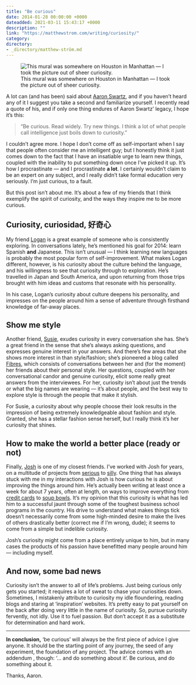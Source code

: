```yaml
---
title: "Be curious"
date: 2014-01-28 00:00:00 +0000
dateadded: 2021-03-11 15:43:17 +0000
description: ""
link: "https://matthewstrom.com/writing/curiosity/"
category:
directory:
- _directory/matthew-ström.md
---
```

<figure data-type="image"><img src="https://matthewstrom.com/images/curious-1.jpg" alt="This mural was somewhere on Houston in Manhattan — I took the picture out of sheer curiosity."><figcaption>This mural was somewhere on Houston in Manhattan — I took the picture out of sheer curiosity.</figcaption></figure>
<p>A lot can (and has been) said about <a href="http://en.wikipedia.org/wiki/Aaron_Swartz" target="_blank" rel="noopener">Aaron Swartz</a>, and if you haven’t heard any of it I suggest you take a second and familiarize yourself. I recently read a quote of his, and if only one thing endures of Aaron Swartz’ legacy, I hope it’s this:</p>
<blockquote>
<p>“Be curious. Read widely. Try new things. I think a lot of what people call intelligence just boils down to curiosity.”</p>
</blockquote>
<p>I couldn’t agree more. I hope I don’t come off as self-important when I say that people often consider me an intelligent guy; but I honestly think it just comes down to the fact that I have an insatiable urge to learn new things, coupled with the inability to put something down once I’ve picked it up. It’s how I procrastinate — and I procrastinate <strong>a lot</strong>. I certainly wouldn’t claim to be an expert on any subject, and I really didn’t take formal education very seriously. I’m just curious, to a fault.</p>
<p>But this post isn’t about me. It’s about a few of my friends that I think exemplify the spirit of curiosity, and the ways they inspire me to be more curious.</p>
<h2 id="curiosity%2C-curiosidad%2C-%E5%A5%BD%E5%A5%87%E5%BF%83">Curiosity, curiosidad, 好奇心</h2>
<p>My friend <a href="http://loganalexander.net/" target="_blank" rel="noopener">Logan</a> is a great example of someone who is consistently exploring. In conversations lately, he’s mentioned his goal for 2014: learn Spanish <strong>and</strong> Japanese. This isn’t unusual — I think learning new languages is probably the most popular form of self-improvement. What makes Logan different, however, is his curiosity about the culture behind the language, and his willingness to see that curiosity through to exploration. He’s travelled in Japan and South America, and upon returning from those trips brought with him ideas and customs that resonate with his personality.</p>
<p>In his case, Logan’s curiosity about culture deepens his personality, and impresses on the people around him a sense of adventure through firsthand knowledge of far-away places.</p>
<h2 id="show-me-style">Show me style</h2>
<p>Another friend, <a href="http://susannahlohr.com/" target="_blank" rel="noopener">Susie</a>, exudes curiosity in every conversation she has. She’s a great friend in the sense that she’s always asking questions, and expresses genuine interest in your answers. And there’s few areas that she shows more interest in than style/fashion; she’s pioneered a blog called <a href="http://showmefibres.com/" target="_blank" rel="noopener">Fibres</a>, which consists of conversations between her and (for the moment) her friends about their personal style. Her questions, coupled with her conversational candor and genuine curiosity, elicit some really great answers from the interviewees. For her, curiosity isn’t about just the trends or what the big names are wearing — it’s about people, and the best way to explore style is through the people that make it stylish.</p>
<p>For Susie, a curiosity about why people choose their look results in the impression of being extremely knowledgeable about fashion and style. Granted, she has a stellar fashion sense herself, but I really think it’s her curiosity that shines.</p>
<h2 id="how-to-make-the-world-a-better-place-(ready-or-not)">How to make the world a better place (ready or not)</h2>
<p>Finally, <a href="http://www.joshpetersel.com/blog/" target="_blank" rel="noopener">Josh</a> is one of my closest friends. I’ve worked with Josh for years, on a multitude of projects from <a href="http://braindrain.co/wp-content/uploads/2012/01/IMG_0176.jpg" target="_blank" rel="noopener">serious</a> to <a href="http://mothafuckincheese.ytmnd.com/" target="_blank" rel="noopener">silly</a>. One thing that has always stuck with me in my interactions with Josh is how curious he is about improving the things around him. He’s actually been writing at least once a week for about 7 years, often at length, on ways to improve everything from <a href="http://www.joshpetersel.com/blog/credit-card-design/" target="_blank" rel="noopener">credit cards</a> to <a href="http://www.joshpetersel.com/blog/soup-bowl-design/" target="_blank" rel="noopener">soup bowls</a>. It’s my opinion that this curiosity is what has led him to a successful jaunt through some of the toughest business school programs in the country. His drive to understand what makes things tick doesn’t necessarily come from some high-minded desire to make the lives of others drastically better (correct me if I’m wrong, dude); it seems to come from a simple but indelible curiosity.</p>
<p>Josh’s curiosity might come from a place entirely unique to him, but in many cases the products of his passion have benefitted many people around him — including myself.</p>
<h2 id="and-now%2C-some-bad-news">And now, some bad news</h2>
<p>Curiosity isn’t the answer to all of life’s problems. Just being curious only gets you started; it requires a lot of sweat to chase your curiosities down. Sometimes, I mistakenly attribute to curiosity my idle floundering, reading blogs and staring at ‘inspiration’ websites. It’s pretty easy to pat yourself on the back after doing very little in the name of curiosity. So, pursue curiosity fervently, not idly. Use it to fuel passion. But don’t accept it as a substitute for determination and hard work.</p>
<hr>
<p><strong>In conclusion,</strong> ‘be curious’ will always be the first piece of advice I give anyone. It should be the starting point of any journey, the seed of any experiment, the foundation of any project. The advice comes with an addendum , though: ‘… and do something about it’. Be curious, and do something about it.</p>
<p>Thanks, Aaron.</p>
